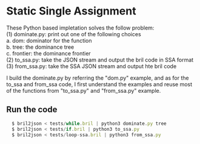 Static Single Assignment
=========================================================

These Python based impletation solves the follow problem:<br />
(1) dominate.py: print out one of the following choices <br />
a. dom: dominator for the function <br />
b. tree: the dominance tree <br />
c. frontier: the dominance frontier<br />
(2) to_ssa.py: take the JSON stream and output the bril code in SSA format<br />
(3) from_ssa.py: take the SSA JSON stream and output hte bril code <br/>

I build the dominate.py by referring the "dom.py" example, and as for the to_ssa and from_ssa code, I first understand the examples and reuse most of the functions from "to_ssa.py" and "from_ssa.py" example.

## Run the code
```javascript
  $ bril2json < tests/while.bril | python3 dominate.py tree 
  $ bril2json < tests/if.bril | python3 to_ssa.py 
  $ bril2json < tests/loop-ssa.bril | python3 from_ssa.py 
```

